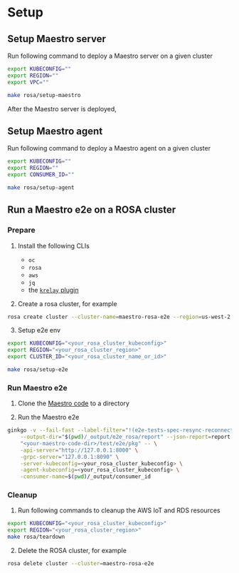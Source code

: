 # Setup

## Setup Maestro server

Run following command to deploy a Maestro server on a given cluster

```sh
export KUBECONFIG=""
export REGION=""
export VPC=""

make rosa/setup-maestro
```

After the Maestro server is deployed, 

## Setup Maestro agent

Run following command to deploy a Maestro agent on a given cluster

```sh
export KUBECONFIG=""
export REGION=""
export CONSUMER_ID=""

make rosa/setup-agent
```

## Run a Maestro e2e on a ROSA cluster

### Prepare

1. Install the following CLIs
	- `oc`
	- `rosa`
	- `aws`
	- `jq`
	- the [`krelay` plugin](https://github.com/knight42/krelay)

2. Create a rosa cluster, for example

```sh
rosa create cluster --cluster-name=maestro-rosa-e2e --region=us-west-2 --sts --mode=auto
```

3. Setup e2e env

```sh
export KUBECONFIG="<your_rosa_cluster_kubeconfig>"
export REGION="<your_rosa_cluster_region>"
export CLUSTER_ID="<your_rosa_cluster_name_or_id>"

make rosa/setup-e2e
```

### Run Maestro e2e

1. Clone the [Maestro code](https://github.com/openshift-online/maestro) to a directory

2. Run the Maestro e2e

```sh
ginkgo -v --fail-fast --label-filter="!(e2e-tests-spec-resync-reconnect||e2e-tests-status-resync-reconnect)" \
	--output-dir="$(pwd)/_output/e2e_rosa/report" --json-report=report.json --junit-report=report.xml \
	"<your-maestro-code-dir>/test/e2e/pkg" -- \
	-api-server="http://127.0.0.1:8000" \
	-grpc-server="127.0.0.1:8090" \
	-server-kubeconfig=<your_rosa_cluster_kubeconfig> \
	-agent-kubeconfig=<your_rosa_cluster_kubeconfig> \
	-consumer-name=$(pwd)/_output/consumer_id
```

### Cleanup

1. Run following commands to cleanup the AWS IoT and RDS resources

```sh
export KUBECONFIG="<your_rosa_cluster_kubeconfig>"
export REGION="<your_rosa_cluster_region>"
make rosa/teardown
```

2. Delete the ROSA cluster, for example

```sh
rosa delete cluster --cluster=maestro-rosa-e2e 
```
